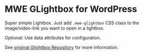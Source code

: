 # MWE GLightbox for WordPress

Super simple Lightbox. Just add `.mwe-glightbox` CSS class to the image/video-link you want to open in a lightbox.

Optional: Use data attributes for configuration.

See [original Glightbox Repository](https://github.com/biati-digital/glightbox) for more information.
